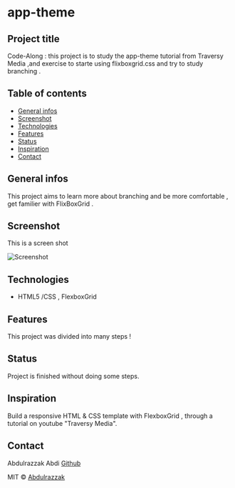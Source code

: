 # app-theme


## Project title
Code-Along : this project is to study the app-theme tutorial from Traversy Media ,and exercise to starte using flixboxgrid.css
and try to study branching .

## Table of contents
+ [General infos](#General-infos )
+ [Screenshot](#Screenshot )
+ [Technologies](#Technologies )
+ [Features](#Features )
+ [Status](#Status )
+ [Inspiration](#Inspiration )
+ [Contact](#Contact )


## General infos 
This project aims to learn more about branching and be more comfortable , get familier with FlixBoxGrid .
 
## Screenshot
This is a screen shot

![Screenshot](file:///Users/abd/Desktop/Capture%20d%E2%80%99e%CC%81cran%202020-01-25%20a%CC%80%2023.17.50.png)
## Technologies 
+ HTML5 /CSS , FlexboxGrid

## Features
This project was divided into many steps !

## Status
Project is finished without doing some steps. 

## Inspiration
 Build a responsive HTML & CSS template with FlexboxGrid ,  through a tutorial on youtube "Traversy Media".

## Contact
Abdulrazzak Abdi  [Github](https://github.com/Abdulrazzak1995)


MIT © [Abdulrazzak](https://github.com/Abdulrazzak1995)
